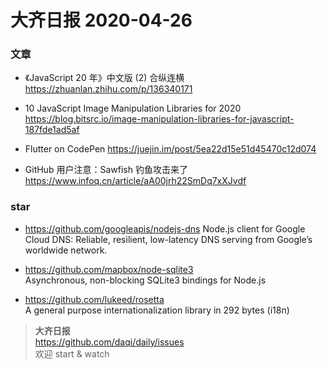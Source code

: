 # 大齐日报 2020-04-26

### 文章

- 《JavaScript 20 年》中文版 (2) 合纵连横  
  https://zhuanlan.zhihu.com/p/136340171

- 10 JavaScript Image Manipulation Libraries for 2020  
  https://blog.bitsrc.io/image-manipulation-libraries-for-javascript-187fde1ad5af

- Flutter on CodePen
  https://juejin.im/post/5ea22d15e51d45470c12d074

- GitHub 用户注意：Sawfish 钓鱼攻击来了
  https://www.infoq.cn/article/aA00jrh22SmDq7xXJvdf

### star

- https://github.com/googleapis/nodejs-dns
  Node.js client for Google Cloud DNS: Reliable, resilient, low-latency DNS serving from Google’s worldwide network.

- https://github.com/mapbox/node-sqlite3  
  Asynchronous, non-blocking SQLite3 bindings for Node.js

- https://github.com/lukeed/rosetta  
  A general purpose internationalization library in 292 bytes (i18n)

> **大齐日报**  
> https://github.com/daqi/daily/issues  
> 欢迎 start & watch
